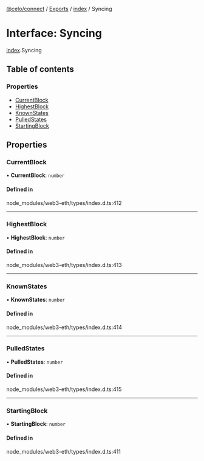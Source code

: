 [@celo/connect](../README.md) / [Exports](../modules.md) / [index](../modules/index.md) / Syncing

# Interface: Syncing

[index](../modules/index.md).Syncing

## Table of contents

### Properties

- [CurrentBlock](index.Syncing.md#currentblock)
- [HighestBlock](index.Syncing.md#highestblock)
- [KnownStates](index.Syncing.md#knownstates)
- [PulledStates](index.Syncing.md#pulledstates)
- [StartingBlock](index.Syncing.md#startingblock)

## Properties

### CurrentBlock

• **CurrentBlock**: `number`

#### Defined in

node_modules/web3-eth/types/index.d.ts:412

___

### HighestBlock

• **HighestBlock**: `number`

#### Defined in

node_modules/web3-eth/types/index.d.ts:413

___

### KnownStates

• **KnownStates**: `number`

#### Defined in

node_modules/web3-eth/types/index.d.ts:414

___

### PulledStates

• **PulledStates**: `number`

#### Defined in

node_modules/web3-eth/types/index.d.ts:415

___

### StartingBlock

• **StartingBlock**: `number`

#### Defined in

node_modules/web3-eth/types/index.d.ts:411
